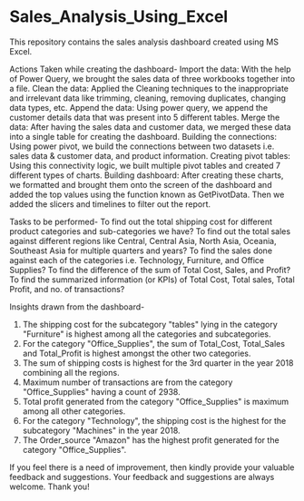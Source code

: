 # Sales_Analysis_Using_Excel
This repository contains the sales analysis dashboard created using MS Excel.

Actions Taken while creating the dashboard-
Import the data: With the help of Power Query, we brought the sales data of three workbooks together into a file.
Clean the data: Applied the Cleaning techniques to the inappropriate and irrelevant data like trimming, cleaning, removing duplicates, changing data types, etc.
Append the data: Using power query, we append the customer details data that was present into 5 different tables.
Merge the data: After having the sales data and customer data, we merged these data into a single table for creating the dashboard.
Building the connections: Using power pivot, we build the connections between two datasets i.e. sales data & customer data, and product information.
Creating pivot tables: Using this connectivity logic, we built multiple pivot tables and created 7 different types of charts. 
Building dashboard: After creating these charts, we formatted and brought them onto the screen of the dashboard and added the top values using the
function known as GetPivotData. Then we added the slicers and timelines to filter out the report.

Tasks to be performed-
To find out the total shipping cost for different product categories and sub-categories we have?
To find out the total sales against different regions like Central, Central Asia, North Asia, Oceania,
Southeast Asia for multiple quarters and years?
To find the sales done against each of the categories i.e. Technology, Furniture, and Office Supplies?
To find the difference of the sum of Total Cost, Sales, and Profit?
To find the summarized information (or KPIs) of Total Cost, Total sales, Total Profit, and no. of transactions?

Insights drawn from the dashboard-
1) The shipping cost for the subcategory "tables" lying in the category "Furniture" is highest among all the categories and subcategories.
2) For the category "Office_Supplies", the sum of Total_Cost, Total_Sales and Total_Profit is highest amongst the other two categories.
3) The sum of shipping costs is highest for the 3rd quarter in the year 2018 combining all the regions.
4) Maximum number of transactions are from the category "Office_Supplies" having a count of 2938.
5) Total profit generated from the category "Office_Supplies" is maximum among all other categories.
6) For the category "Technology", the shipping cost is the highest for the subcategory "Machines" in the year 2018.
7) The Order_source "Amazon" has the highest profit generated for the category "Office_Supplies".

If you feel there is a need of improvement, then kindly provide your valuable feedback and suggestions. Your feedback and suggestions are always welcome.
Thank you!
